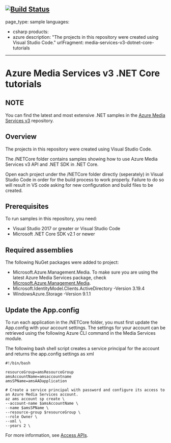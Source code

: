 [![Build Status](https://dev.azure.com/ajiththodar12/DevOn_Project/_apis/build/status/tapai24.media-services-v3-dotnet-core-tutorials?branchName=master)](https://dev.azure.com/ajiththodar12/DevOn_Project/_build/latest?definitionId=1&branchName=master)
---
page_type: sample
languages:
- csharp
products:
- azure
description: "The projects in this repository were created using Visual Studio Code."
urlFragment: media-services-v3-dotnet-core-tutorials
---

# Azure Media Services v3 .NET Core tutorials

## NOTE
 
You can find the latest and most extensive .NET samples in the [Azure Media Services v3](https://github.com/Azure-Samples/media-services-v3-dotnet) repository.

## Overview

The projects in this repository were created using Visual Studio Code.

The /NETCore folder contains samples showing how to use Azure Media Services v3 API and .NET SDK in .NET Core.  

Open each project under the /NETCore folder directly (seperately) in Visual Studio Code in order for the build process to work properly. Failure to do so will result in VS code asking for new configuration and build files to be created. 

## Prerequisites

To run samples in this repository, you need:

* Visual Studio 2017 or greater or Visual Studio Code
* Microsoft .NET Core SDK v2.1 or newer

## Required assemblies

The following NuGet packages were added to project: 

* Microsoft.Azure.Management.Media. To make sure you are using the latest Azure Media Services package, check [Microsoft.Azure.Management.Media](https://www.nuget.org/packages/Microsoft.Azure.Management.Media).
* Microsoft.IdentityModel.Clients.ActiveDirectory -Version 3.19.4
* WindowsAzure.Storage  -Version 9.1.1

## Update the App.config

To run each application in the /NETCore folder, you must first update the App.config with your account settings. The settings for your account can be retrieved using the following Azure CLI command in the Media Services module.

The following bash shell script creates a service principal for the account and returns the app.config settings as xml

    #!/bin/bash

    resourceGroup=amsResourceGroup
    amsAccountName=amsaccountname
    amsSPName=amsAADapplication

    # Create a service principal with password and configure its access to an Azure Media Services account.
    az ams account sp create \
    --account-name $amsAccountName \
    --name $amsSPName \
    --resource-group $resourceGroup \
    --role Owner \
    --xml \
    --years 2 \

For more information, see [Access APIs](https://docs.microsoft.com/azure/media-services/latest/access-api-cli-how-to).
